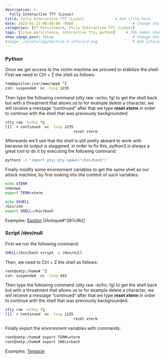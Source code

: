 ```yaml
---
description: >-
  Fully Interactive TTY (Linux)
title: Fully Interactive TTY (Linux)              # Add title here
date: 2023-01-23 08:00:00 -0600                           # Change the date to match completion date
categories: [07 Persistence, Fully Interactive TTY (Linux)]                     # Change Templates to Writeup
tags: [linux persistence, interactive tty, python]     # TAG names should always be lowercase; replace template with writeup, and add relevant tags
show_image_post: false                                    # Change this to true
#image: /assets/img/machine-0-infocard.png                # Add infocard image here for post preview image
---
```

### Python
Once we get access to the victim machine we proceed to stabilize the shell:
First we need to Ctrl + Z the shell as follows:
```bash
tom@epsilon:/var/www/app$ ^Z
zsh: suspended  nc -lvnp 1235
```
Then type the following command (stty raw -echo; fg) to get the shell back but with a threatment that allows us to for example delete a character, we will receive a message “continued” after that we type **reset xterm** in order to continue with the shell that was previously backgrounded:
```bash
stty raw -echo; fg
[1]  + continued  nc -lvnp 1235
                               reset xterm
```
Afterwards we’ll see that the shell is still pretty akward to work with because its output is staggered, in order to fix this, python3 is always a great tool to do it by executing the following command:
```bash
python3 -c 'import pty; pty.spawn("/bin/bash")'
```
Finally modify some environment variables to get the same shell as our attack machine, by first looking into the content of such variables:
```bash
echo $TERM
unknown
export TERM=xterm

echo $SHELL
/bin/zsh
export SHELL=/bin/bash
```
Examples:
[Epsilon](https://shuciran.github.io/posts/Epsilon/#fnref:fully-interactive-tty)
[[Antique#^267c9b]]

### Script /dev/null
First we run the following command:
```bash
SHELL=/bin/bash script -q /dev/null
```
Then, we need to Ctrl + Z the shell as follows:
```bash
root@smtp:/home# ^Z
zsh: suspended  nc -lvnp 443
```
Then type the following command (stty raw -echo; fg) to get the shell back but with a threatment that allows us to for example delete a character, we will receive a message “continued” after that we type **reset xterm** in order to continue with the shell that was previously backgrounded:
```bash
stty raw -echo; fg
[1]  + continued  nc -lvnp 1235
                               reset xterm
```
Finally export the environment variables with commands:
```bash
root@smtp:/home# export TERM=xterm
root@smtp:/home# export SHELL=bash
```
Examples:
[Tentacle](https://shuciran.github.io/posts/Tentacle/#fnref:fully-interactive-tty)